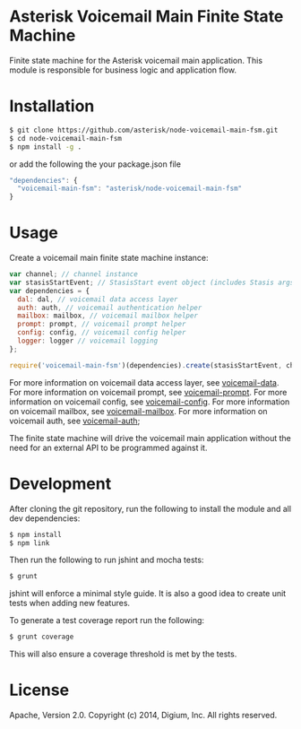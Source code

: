 # Asterisk Voicemail Main Finite State Machine

Finite state machine for the Asterisk voicemail main application. This module is responsible for business logic and application flow.

# Installation

```bash
$ git clone https://github.com/asterisk/node-voicemail-main-fsm.git
$ cd node-voicemail-main-fsm
$ npm install -g .
```

or add the following the your package.json file

```JavaScript
"dependencies": {
  "voicemail-main-fsm": "asterisk/node-voicemail-main-fsm"
}
```

# Usage

Create a voicemail main finite state machine instance:

```JavaScript
var channel; // channel instance
var stasisStartEvent; // StasisStart event object (includes Stasis args)
var dependencies = {
  dal: dal, // voicemail data access layer
  auth: auth, // voicemail authentication helper
  mailbox: mailbox, // voicemail mailbox helper
  prompt: prompt, // voicemail prompt helper
  config: config, // voicemail config helper
  logger: logger // voicemail logging
};

require('voicemail-main-fsm')(dependencies).create(stasisStartEvent, channel);
```

For more information on voicemail data access layer, see [voicemail-data](http://github.com/asterisk/node-voicemail-data). For more information on voicemail prompt, see [voicemail-prompt](http://github.com/asterisk/node-voicemail-prompt). For more information on voicemail config, see [voicemail-config](http://github.com/asterisk/node-voicemail-config). For more information on voicemail mailbox, see [voicemail-mailbox](http://github.com/asterisk/node-voicemail-mailbox). For more information on voicemail auth, see [voicemail-auth](http://github.com/asterisk/node-voicemail-auth);

The finite state machine will drive the voicemail main application without the need for an external API to be programmed against it.

# Development

After cloning the git repository, run the following to install the module and all dev dependencies:

```bash
$ npm install
$ npm link
```

Then run the following to run jshint and mocha tests:

```bash
$ grunt
```

jshint will enforce a minimal style guide. It is also a good idea to create unit tests when adding new features.

To generate a test coverage report run the following:

```bash
$ grunt coverage
```

This will also ensure a coverage threshold is met by the tests.

# License

Apache, Version 2.0. Copyright (c) 2014, Digium, Inc. All rights reserved.

